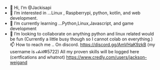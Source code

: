 - 👋 Hi, I’m @Jackisapi
- 👀 I’m interested in ...Linux , Raspberrypi, python, kotlin, and web development.
- 🌱 I’m currently learning ...Python,Linux,Javascript, and game development
- 💞️ I’m looking to collaborate on anything python and linux related would be fun (Currently a little busy though so I cannot colab on everything.)
 📫 How to reach me .. On discord. https://discord.gg/AmVHaK9zkB (my username is 𝒸𝒽𝒾𝓁𝓁#5722)
All my proven skills will be logged here (certfications and whatnot) https://www.credly.com/users/jackson-weigand 
<!---
Jackisapi/Jackisapi is a ✨ special ✨ repository because its `README.md` (this file) appears on your GitHub profile.
You can click the Preview link to take a look at your changes.
--->
